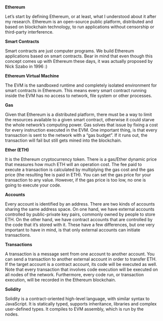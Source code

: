 **Ethereum**

Let’s start by defining Ethereum, or at least, what I understood about it after my research. Ethereum is an open-source public platform, distributed and based on blockchain technology, to run applications without censorship or third-party interference.

**Smart Contracts**

Smart contracts are just computer programs. We build Ethereum applications based on smart contracts. Bear in mind that even though this concept comes up with Ethereum these days, it was actually proposed by Nick Szabo in 1996 :\)

**Ethereum Virtual Machine**

The EVM is the sandboxed runtime and completely isolated environment for smart contracts in Ethereum. This means every smart contract running inside the EVM has no access to network, file system or other processes.

**Gas**

Given that Ethereum is a distributed platform, there must be a way to limit the resources available to a given smart contract, otherwise it could starve the whole network’s computing power. Gas solves that issue by fixing a cost for every instruction executed in the EVM. One important thing, is that every transaction is sent to the network with a “gas budget”. If it runs out, the transaction will fail but still gets mined into the blockchain.

**Ether \(ETH\)**

It is the Ethereum cryptocurrency token. There is a gas/Ether dynamic price that measures how much ETH will an operation cost. The fee paid to execute a transaction is calculated by multiplying the gas cost and the gas price \(the resulting fee is paid in ETH\). You can set the gas price for your transaction to any value. However, if the gas price is too low, no one is going to execute your code.

**Accounts**

Every account is identified by an address. There are two kinds of accounts sharing the same address space. On one hand, we have external accounts controlled by public-private key pairs, commonly owned by people to store ETH. On the other hand, we have contract accounts that are controlled by the code that it’s stored with it. These have a few differences, but one very important to have in mind, is that only external accounts can initiate transactions.

**Transactions**

A transaction is a message sent from one account to another account. You can send a transaction to another external account in order to transfer ETH. If the target account is a contract account, its code will be executed as well. Note that every transaction that involves code execution will be executed on all nodes of the network. Furthermore, every code run, or transaction execution, will be recorded in the Ethereum blockchain.

**Solidity**

Solidity is a contract-oriented high-level language, with similar syntax to JavaScript. It is statically typed, supports inheritance, libraries and complex user-defined types. It compiles to EVM assembly, which is run by the nodes.

